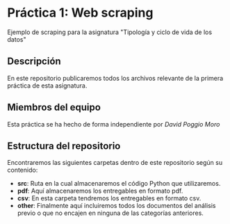 # Práctica 1: Web scraping
Ejemplo de scraping para la asignatura "Tipología y ciclo de vida de los datos"

## Descripción
En este repositorio publicaremos todos los archivos relevante de la primera práctica de esta asignatura.

## Miembros del equipo
Esta práctica se ha hecho de forma independiente por *David Poggio Moro*

## Estructura del repositorio
Encontraremos las siguientes carpetas dentro de este repositorio según su contenido:
* **src**: Ruta en la cual almacenaremos el código Python que utilizaremos.
* **pdf**: Aquí almacenaremos los entregables en formato pdf.
* **csv**: En esta carpeta tendremos los entregables en formato csv.
* **other**: Finalmente aquí incluiremos todos los documentos del análisis previo o que no encajen en ninguna de las categorías anteriores.
